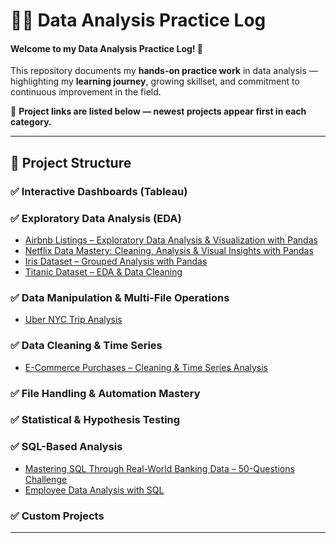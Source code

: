 # 👩‍💻 Data Analysis Practice Log

#### Welcome to my Data Analysis Practice Log! 🙏

This repository documents my **hands-on practice work** in data analysis — highlighting my **learning journey**, growing skillset, and commitment to continuous improvement in the field.

🔗 **Project links are listed below — newest projects appear first in each category.**

---

## 📁 Project Structure

### ✅ Interactive Dashboards (Tableau)
### ✅ Exploratory Data Analysis (EDA)

- [Airbnb Listings – Exploratory Data Analysis & Visualization with Pandas](https://github.com/Ambily313/Airbnb-Listings-EDA-Data-Visualization)
- [Netflix Data Mastery: Cleaning, Analysis & Visual Insights with Pandas](https://github.com/Ambily313/Netflix-Data-Exploration-Visualization)
- [Iris Dataset – Grouped Analysis with Pandas](https://github.com/Ambily313/Iris-Species-Analysis-with-Grouping-Aggregation-in-Pandas)
- [Titanic Dataset – EDA & Data Cleaning](https://github.com/Ambily313/Titanic-Pandas-EDA)
### ✅ Data Manipulation & Multi-File Operations
- [Uber NYC Trip Analysis ](https://github.com/Ambily313/Uber-NYC-Trip-Analysis)
### ✅ Data Cleaning & Time Series
- [E-Commerce Purchases – Cleaning & Time Series Analysis](https://github.com/Ambily313/E-Commerce-Purchases-Data-Cleaning-Time-Series-Analysis)
### ✅ File Handling & Automation Mastery
### ✅ Statistical & Hypothesis Testing
### ✅ SQL-Based Analysis
 
- [Mastering SQL Through Real-World Banking Data – 50-Questions Challenge](https://github.com/Ambily313/Mastering-SQL-Through-Real-World-Banking-Data)
- [Employee Data Analysis with SQL](https://github.com/Ambily313/Data-Analysis-Using-SQL/tree/main)
### ✅ Custom Projects
---




